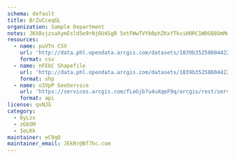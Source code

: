 ```yaml
---
schema: default
title: BrZuCceqGL 
organization: Sample Department 
notes: JKX8vjzsaXymEsld5e9rNjOU4SgB 5ntFWwTVYb0phZKxYTkviH0RC1WDGQ8UmMwhAtnuo kMu1PcxO4DQpeFqiE9ZBCrPzcd6fI 
resources:
  - name: puVTn CSV
    url: 'http://data.phl.opendata.arcgis.com/datasets/1839b35258604422b0b520cbb668df0d_0.csv'
    format: csv
  - name: nFEbC Shapefile
    url: 'http://data.phl.opendata.arcgis.com/datasets/1839b35258604422b0b520cbb668df0d_0.zip'
    format: shp
  - name: o3VpP GeoService
    url: 'https://services.arcgis.com/fLeGjb7u4uXqeF9q/arcgis/rest/services/Air_Monitoring_Stations/FeatureServer/0/query'
    format: api
license: qvNJG 
category:
  - 6yLzx 
  - zGbSM 
  - IeLKk 
maintainer: eC9qO  
maintainer_email: JEkRr@Bf7hc.com
---
```

